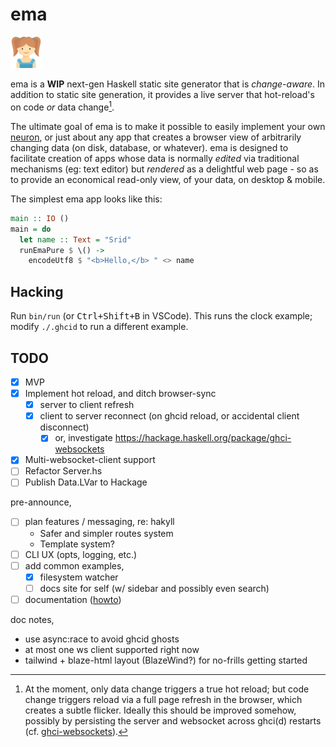 # ema

<img width="10%" src="./ema.svg">

ema is a **WIP** next-gen Haskell static site generator that is *change-aware*. In addition to static site generation, it provides a live server that hot-reload's on code *or* data change[^1]. 

The ultimate goal of ema is to make it possible to easily implement your own [neuron](https://neuron.zettel.page/), or just about any app that creates a browser view of arbitrarily changing data (on disk, database, or whatever). ema is designed to facilitate creation of apps whose data is normally *edited* via traditional mechanisms (eg: text editor) but *rendered* as a delightful web page - so as to provide an economical read-only view, of your data, on desktop & mobile.

The simplest ema app looks like this:

```haskell
main :: IO ()
main = do
  let name :: Text = "Srid"
  runEmaPure $ \() ->
    encodeUtf8 $ "<b>Hello,</b> " <> name
```

[^1]: At the moment, only data change triggers a true hot reload; but code change triggers reload via a full page refresh in the browser, which creates a subtle flicker. Ideally this should be improved somehow, possibly by persisting the server and websocket across ghci(d) restarts (cf. [ghci-websockets](https://github.com/j-mueller/ghci-websockets)).

## Hacking

Run `bin/run` (or <kbd>Ctrl+Shift+B</kbd> in VSCode). This runs the clock example; modify `./.ghcid` to run a different example.

## TODO

- [x] MVP
- [x] Implement hot reload, and ditch browser-sync
  - [x] server to client refresh
  - [x] client to server reconnect (on ghcid reload, or accidental client disconnect)
    - [x] or, investigate https://hackage.haskell.org/package/ghci-websockets
- [x] Multi-websocket-client support
- [ ] Refactor Server.hs
- [ ] Publish Data.LVar to Hackage

pre-announce,
- [ ] plan features / messaging, re: hakyll
  - Safer and simpler routes system
  - Template system?
- [ ] CLI UX (opts, logging, etc.)
- [ ] add common examples,
  - [x] filesystem watcher
  - [ ] docs site for self (w/ sidebar and possibly even search)
- [ ] documentation ([howto](https://documentation.divio.com/))

doc notes,
- use async:race to avoid ghcid ghosts
- at most one ws client supported right now
- tailwind + blaze-html layout (BlazeWind?) for no-frills getting started
